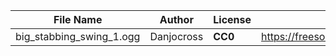| File Name        | Author   | License   | Link                            |
|------------------|----------|-----------|---------------------------------|
| big_stabbing_swing_1.ogg | Danjocross | **CC0** | https://freesound.org/people/Danjocross/sounds/507466/ |
